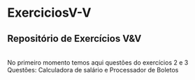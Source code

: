 # ExerciciosV-V
## Repositório de Exercícios V&V
<br>
No primeiro momento temos aqui questões do exercícios 2 e 3 <br>
Questões:  Calculadora de salário e Processador de Boletos
  <br>


